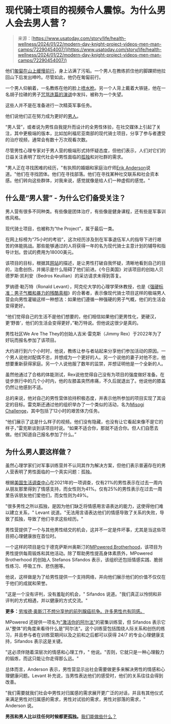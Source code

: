 <!--yml

category: 未分类

date: 2024-05-27 15:07:49

-->

# 现代骑士项目的视频令人震惊。为什么男人会去男人营？

> 来源：[https://www.usatoday.com/story/life/health-wellness/2024/01/22/modern-day-knight-project-videos-men-man-camps/72290454007/](https://www.usatoday.com/story/life/health-wellness/2024/01/22/modern-day-knight-project-videos-men-man-camps/72290454007/)

他们[匍匐在山上缓慢前行](https://www.instagram.com/reel/CyRC-L1Rsmx/)，身上沾满了污垢。一个男人在教练抓住他的脚踝把他拉回山下后发出呻吟。尽管如此，他仍在匍匐前行。

一个男人仰躺着，一名教练在他的脸上[喷水枪](https://www.instagram.com/reel/CyLmuLvrfjA/)。另一个人背上戴着大铁链，他在一名胡子拉碴的男子[咒骂连篇的演讲](https://www.instagram.com/reel/CuPQG0trvLo/)中发抖，被称为一个失望。

这些人并不是在准备进行一次精英军事任务。

他们说他们正在努力成为更好的[男人](/story/life/health-wellness/2024/01/10/lloyd-austin-prostate-cancer-revealed-men-health-secret/72171388007/)。

“男人营”，或者说为男性自我提升而设计的全男性体验，在社交媒体上引起了关注，其中更极端的版本，比如加利福尼亚南部的现代骑士项目，分享了参与者遭受的治疗视频，通常会有数十万次观看次数。

尽管男性心理专家对于男人营的极端形式持怀疑态度，但他们表示，人们对它们的日益关注表明了现代社会中男性面临的[孤独](/story/life/health-wellness/2023/02/03/male-friendship-lonely-close-friends-men/11162423002/)和对社群的需求。

"男人正在寻找困难的经历，"有执照的婚姻和家庭治疗师[Erik Anderson](https://www.erikandersontherapy.com/)说道。"他们在寻找团体。他们在寻找部落。他们在寻找某种社交联系和社会资本感。他们转向这些群体，对我来说，感觉就像是给人们一种虚假的感觉。"

## 什么是“男人营” - 为什么它们备受关注？

男人营有很多不同种类。有些像是团体治疗，有些像是健身课程，还有些是军事训练风格。

现代骑士项目，也被称为“the Project”，属于最后一类。

在网上标榜为“75小时的考验”，这次经历涉及到在军事退伍军人的指导下进行艰苦的体能挑战。那些能够通过的人将获得一年的名为现代骑士主意计划的辅导和指导计划。尝试的费用为18000美元。

该项目的目标，根据其[网站](https://www.themdkproject.com/flip-the-switch)的描述，是让男性打破自我怀疑，清晰地看到自己的目的，治愈创伤，并揭示是什么阻碍了他们前进。《今日美国》对该项目的创始人贝德罗斯·凯利安（Bedros Keuilian）的采访请求未得到答复。

罗纳德·勒万特（Ronald Levant），阿克伦大学的心理学荣休教授，也是《[强硬标准：男子气概和暴力的残酷真相](https://thetoughstandard.com/)》的合著者，表示像现代骑士项目这样的极端男人营会向男性灌输这样一种想法：如果他们遵循一种强硬的男子气概，他们的生活会变得更好。

“他们觉得自己的生活不是他们想要的，他们相信如果他们更男性化，更硬汉，更‘野兽’，他们的生活会变得更好，”勒万特说。但他说这很少是真的。

男性社区We Are The They的创始人吉米·雷克斯（Jimmy Rex）于2022年为了好玩而报名参加了该项目。

大约进行到六个小时时，他说，教练让参与者站起来分享他们参加活动的原因。一个男人说他对配偶不忠，并想成为一个更好的人。另一个说他的妻子对他不忠，他想要重新获得家庭。另一个人说他服了数年的监禁，并想证明他是一个全新的人。

虽然他通过了合格的体能测试，Rex说他觉得自己没有为项目的强度做好准备。在徒步旅行中的几个小时内，他的左膝盖突然疼痛，不久后就退出了。他说他的膝盖仍然让他感到不适。

总的来说，他对自己的男性营体验持积极态度，并表示他所参加的项目实现了其设定的目标。雷克斯还通过他的组织举办了一个类似的活动，名为[Misogi Challenge](https://www.tiktok.com/@mrjimmyrex/video/7211934384901967146)，其中包括了12小时的艰苦体力任务。

“他们展示了这是什么样子的视频。他们没有隐藏，也没有让它看起来像不是它的样子，”雷克斯谈到该项目时说。“如果不适合你，那就不适合你。但人们自愿去做。他们知道自己报名参加了什么。”

## 为什么男人要这样做？

虽然心理学家们对军事训练营并不认同其作为解决方案，但他们表示普遍存在的男人营表明了男性面临的一个真实问题：孤独。

根据[美国生活调查中心](https://www.americansurveycenter.org/research/the-state-of-american-friendship-change-challenges-and-loss/)在2021年的一项调查，仅有21%的男性表示在过去一周内从朋友那里得到了情感支持，而女性则为41%。仅有25%的男性表示在过去一周里告诉朋友他们爱他们，而女性则为49%。

"很多男性之所以孤独，是因为他们缺乏将情感用言语表达的能力，这使得他们难以建立关系，" Levant 说道。"无法用言语表达他们的情感导致了关系的失败，导致了孤独，导致了他们寻求这些经历。"

男性营提供了一个与其他男性结交的机会，这并不一定是件坏事，尤其是当这些项目把心理健康放在首位时。

一个这样的项目是位于德克萨斯州奥斯汀的[MPowered Brotherhood](https://www.mpoweredbrotherhood.com/man)，该项目为男性提供每周锻炼和其他活动。除了帮助男性提高身体素质外，MPowered Brotherhood 的创始人 Stefanos Sifandos 表示，该组织还包括情感实践、脆弱性练习、呼吸工作、悲伤圈等。

他说，这样做是为了给男性提供一个支持网络，并向他们展示他们的价值不仅仅在于他们的成就和荣誉。

"这是一个没有评判，没有羞耻的机会，" Sifandos 说道。"我们真正以怜悯和非评判的方式相遇，并以健康的方式交流。"

**更多：**[劳埃德·奥斯汀不想分享他的前列腺癌抗争。许多男性也有同感。](/story/life/health-wellness/2024/01/10/lloyd-austin-prostate-cancer-revealed-men-health-secret/72171388007/)

MPowered 还提供一项名为["激活你的阿尔法"](https://www.mpoweredbrotherhood.com/activate-your-alpha)的密集训练营，但 Sifandos 表示它从"整体"的角度来看待什么是"阿尔法"。这个训练营包括围绕人际关系和创伤的练习，并且参与者在训练营期间以及之前和之后都可以获得 24/7 的专业心理健康支持，Sifandos 表示这是关键。

"这必须伴随着深层次的情感和心理工作，" 他说。"否则，它就只是一种心理毅力的锻炼，而这只能让你走得那么远。"

总体而言，Anderson 表示，男性营显示出社会需要做更多来解决男性的情感和心理健康问题。Levant 补充说，当男性表达他们的感受时，他们的关系往往会得到改善。

"我们需要就我们社会中男性对归属感的需求展开更广泛的对话，并且有其他仪式来满足男性对归属感的需求，男性对试验的需求，男性对部落的需求，" Anderson 说。

**男孩和男人比以往任何时候都更孤独。**[我们能做些什么？](/story/life/health-wellness/2023/02/03/male-friendship-lonely-close-friends-men/11162423002/)
